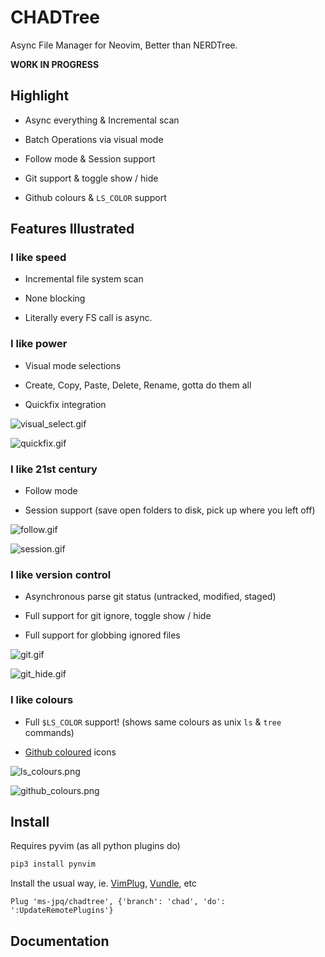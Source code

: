 # CHADTree

Async File Manager for Neovim, Better than NERDTree.

**WORK IN PROGRESS**

## Highlight

- Async everything & Incremental scan

- Batch Operations via visual mode

- Follow mode & Session support

- Git support & toggle show / hide

- Github colours & `LS_COLOR` support

## Features Illustrated

### I like speed

- Incremental file system scan

- None blocking

- Literally every FS call is async.

### I like power

- Visual mode selections

- Create, Copy, Paste, Delete, Rename, gotta do them all

- Quickfix integration

![visual_select.gif](https://raw.githubusercontent.com/ms-jpq/chadtree/chad/preview/visual_select.gif)

![quickfix.gif](https://raw.githubusercontent.com/ms-jpq/chadtree/chad/preview/quickfix.gif)

### I like 21st century

- Follow mode

- Session support (save open folders to disk, pick up where you left off)

![follow.gif](https://raw.githubusercontent.com/ms-jpq/chadtree/chad/preview/follow.gif)

![session.gif](https://raw.githubusercontent.com/ms-jpq/chadtree/chad/preview/session.gif)

### I like version control

- Asynchronous parse git status (untracked, modified, staged)

* Full support for git ignore, toggle show / hide

* Full support for globbing ignored files

![git.gif](https://raw.githubusercontent.com/ms-jpq/chadtree/chad/preview/git.gif)

![git_hide.gif](https://raw.githubusercontent.com/ms-jpq/chadtree/chad/preview/git_hide.gif)

### I like colours

- Full `$LS_COLOR` support! (shows same colours as unix `ls` & `tree` commands)

* [Github coloured](https://github.com/github/linguist) icons

![ls_colours.png](https://raw.githubusercontent.com/ms-jpq/chadtree/chad/preview/ls_colours.png)

![github_colours.png](https://raw.githubusercontent.com/ms-jpq/chadtree/chad/preview/github_colours.png)

## Install

Requires pyvim (as all python plugins do)

```sh
pip3 install pynvim
```

Install the usual way, ie. [VimPlug](https://github.com/junegunn/vim-plug), [Vundle](https://github.com/VundleVim/Vundle.vim), etc

```VimL
Plug 'ms-jpq/chadtree', {'branch': 'chad', 'do': ':UpdateRemotePlugins'}
```

## Documentation
